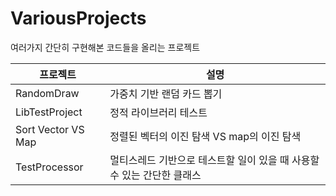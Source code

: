 # VariousProjects

여러가지 간단히 구현해본 코드들을 올리는 프로젝트

| 프로젝트           | 설명                                                                   |
| ------------------ | ---------------------------------------------------------------------- |
| RandomDraw         | 가중치 기반 랜덤 카드 뽑기                                             |
| LibTestProject     | 정적 라이브러리 테스트                                                 |
| Sort Vector VS Map | 정렬된 벡터의 이진 탐색 VS map의 이진 탐색                             |
| TestProcessor      | 멀티스레드 기반으로 테스트할 일이 있을 때 사용할 수 있는 간단한 클래스 |
